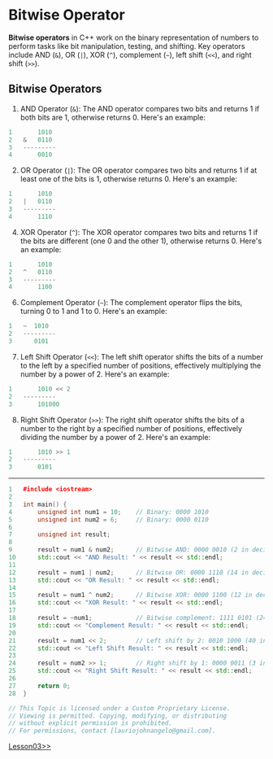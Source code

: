 # Bitwise Operator
**Bitwise operators** in C++ work on the binary representation of numbers to perform tasks like bit manipulation, testing, and shifting. Key operators include AND (`&`), OR (`|`), XOR (`^`), complement (`~`), left shift (`<<`), and right shift (`>>`).

## Bitwise Operators
1. AND Operator (`&`): The AND operator compares two bits and returns 1 if both bits are 1, otherwise returns 0. Here's an example:
```cpp
1	    1010
2	&   0110
3	---------
4	    0010
```
2. OR Operator (`|`): The OR operator compares two bits and returns 1 if at least one of the bits is 1, otherwise returns 0. Here's an example:
```cpp
1	    1010
2	|   0110
3	---------
4	    1110
```
4. XOR Operator (`^`): The XOR operator compares two bits and returns 1 if the bits are different (one 0 and the other 1), otherwise returns 0. Here's an example:
```cpp
1	    1010
2	^   0110
3	---------
4	    1100
```
6. Complement Operator (`~`): The complement operator flips the bits, turning 0 to 1 and 1 to 0. Here's an example:
```cpp
1	~  1010
2	---------
3	   0101
```
7. Left Shift Operator (`<<`): The left shift operator shifts the bits of a number to the left by a specified number of positions, effectively multiplying the number by a power of 2. Here's an example:
```cpp
1	    1010 << 2
2	---------
3	    101000
```
8. Right Shift Operator (`>>`): The right shift operator shifts the bits of a number to the right by a specified number of positions, effectively dividing the number by a power of 2. Here's an example:
```cpp
1	    1010 >> 1
2	---------
3	    0101
```
---

```cpp
1	#include <iostream>
2	
3	int main() {
4	    unsigned int num1 = 10;    // Binary: 0000 1010
5	    unsigned int num2 = 6;     // Binary: 0000 0110
6	
7	    unsigned int result;
8	
9	    result = num1 & num2;      // Bitwise AND: 0000 0010 (2 in decimal)
10	    std::cout << "AND Result: " << result << std::endl;
11	
12	    result = num1 | num2;      // Bitwise OR: 0000 1110 (14 in decimal)
13	    std::cout << "OR Result: " << result << std::endl;
14	
15	    result = num1 ^ num2;      // Bitwise XOR: 0000 1100 (12 in decimal)
16	    std::cout << "XOR Result: " << result << std::endl;
17	
18	    result = ~num1;            // Bitwise complement: 1111 0101 (245 in decimal)
19	    std::cout << "Complement Result: " << result << std::endl;
20	
21	    result = num1 << 2;        // Left shift by 2: 0010 1000 (40 in decimal)
22	    std::cout << "Left Shift Result: " << result << std::endl;
23	
24	    result = num2 >> 1;        // Right shift by 1: 0000 0011 (3 in decimal)
25	    std::cout << "Right Shift Result: " << result << std::endl;
26	
27	    return 0;
28	}
```

```cpp
// This Topic is licensed under a Custom Proprietary License.
// Viewing is permitted. Copying, modifying, or distributing
// without explicit permission is prohibited.
// For permissions, contact [lauriojohnangelo@gmail.com].
```

[Lesson03>>](/Lesson03/Topic01.md)



